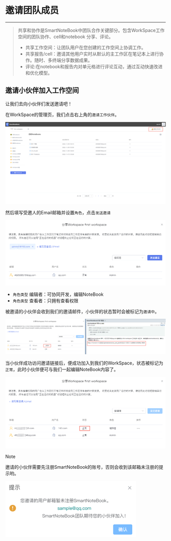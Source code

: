 # 邀请团队成员
---
>共享和协作是SmartNoteBook中团队合作关键部分。包含WorkSpace工作空间的团队协作、cell和notebook 分享、评论。
>- 共享工作空间：让团队用户在您创建的工作空间上协调工作。
>- 共享报告/cell：邀请其他用户实时从默认的主工作区在笔记本上进行协作。随时、多终端分享数据成果。
>- 评论:在notebook和报告内对单元格进行评论互动，通过互动快速改进和优化模型。

## 邀请小伙伴加入工作空间

让我们去向小伙伴们发送邀请吧！

在WorkSpace的管理页，我们点击右上角的`邀请工作伙伴`。

![图 25](../images/%E9%82%80%E8%AF%B7%E4%BC%99%E4%BC%B4.png)  


然后填写受邀人的Email邮箱并设置`角色`，点击`发送邀请`

![图 32](../images/%E5%8F%91%E9%80%81%E9%82%80%E8%AF%B7.png)  


* `角色类型` 编辑者：可协同开发，编辑NoteBook
* `角色类型` 查看者：只拥有查看权限

被邀请的小伙伴会收到我们的邀请邮件，小伙伴的状态暂时会被标记为`邀请中`。

![图 34](../images/invteperson.png)  

当小伙伴成功访问邀请链接后，便成功加入到我们的WorkSpace，状态被标记为`正常`，此时小伙伴便可与我们一起编辑NoteBook内容了。

![图 35](../images/invitesucc.png)  


> [!NOTE]
> 邀请的小伙伴需要先注册SmartNoteBook的账号，否则会收到该邮箱未注册的提示哟。

![图 26](../images/%E9%9C%80%E8%A6%81%E6%B3%A8%E5%86%8C.png)  



